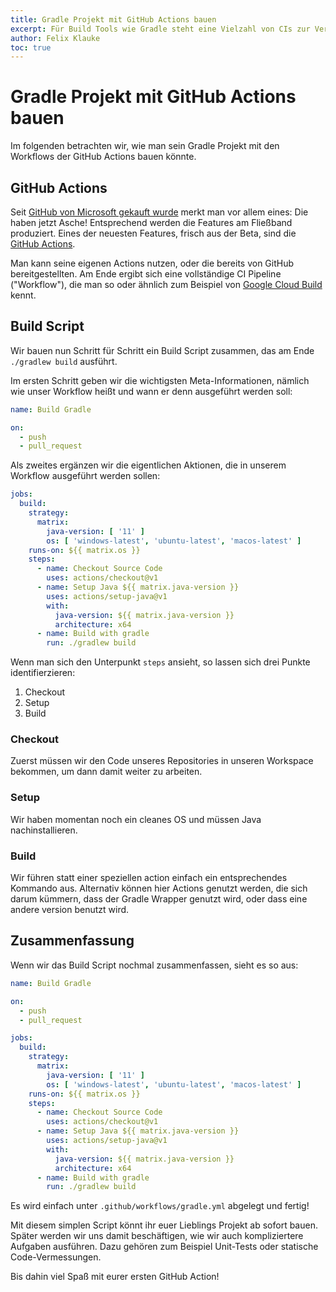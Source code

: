 ```yaml
---
title: Gradle Projekt mit GitHub Actions bauen
excerpt: Für Build Tools wie Gradle steht eine Vielzahl von CIs zur Verfügung - Der Ansatz mittels GitHub Actions.
author: Felix Klauke
toc: true
---
```


# Gradle Projekt mit GitHub Actions bauen

Im folgenden betrachten wir, wie man sein Gradle Projekt mit den Workflows der GitHub Actions bauen könnte.

## GitHub Actions

Seit [GitHub von Microsoft gekauft wurde](https://www.heise.de/newsticker/meldung/Microsoft-kauft-GitHub-fuer-7-5-Milliarden-US-Dollar-4067633.html) merkt man vor allem eines: Die haben jetzt Asche! Entsprechend werden die Features am Fließband produziert. Eines der neuesten Features, frisch aus der Beta, sind die [GitHub Actions](https://github.com/features/actions). 

Man kann seine eigenen Actions nutzen, oder die bereits von GitHub bereitgestellten. Am Ende ergibt sich eine vollständige CI Pipeline ("Workflow"), die man so oder ähnlich zum Beispiel von [Google Cloud Build](https://cloud.google.com/cloud-build/?hl=de) kennt.

## Build Script

Wir bauen nun Schritt für Schritt ein Build Script zusammen, das am Ende `./gradlew build` ausführt.

Im ersten Schritt geben wir die wichtigsten Meta-Informationen, nämlich wie unser Workflow heißt und wann er denn ausgeführt werden soll:

```yaml
name: Build Gradle

on:
  - push
  - pull_request
```

Als zweites ergänzen wir die eigentlichen Aktionen, die in unserem Workflow ausgeführt werden sollen:

```yaml
jobs:
  build:
    strategy:
      matrix:
        java-version: [ '11' ]
        os: [ 'windows-latest', 'ubuntu-latest', 'macos-latest' ]
    runs-on: ${{ matrix.os }}
    steps:
      - name: Checkout Source Code
        uses: actions/checkout@v1
      - name: Setup Java ${{ matrix.java-version }}
        uses: actions/setup-java@v1
        with:
          java-version: ${{ matrix.java-version }}
          architecture: x64
      - name: Build with gradle
        run: ./gradlew build
```

Wenn man sich den Unterpunkt `steps` ansieht, so lassen sich drei Punkte identifierzieren:
1. Checkout
2. Setup
3. Build

### Checkout

Zuerst müssen wir den Code unseres Repositories in unseren Workspace bekommen, um dann damit weiter zu arbeiten. 

### Setup

Wir haben momentan noch ein cleanes OS und müssen Java nachinstallieren. 

### Build

Wir führen statt einer speziellen action einfach ein entsprechendes Kommando aus. Alternativ können hier Actions genutzt werden, die sich darum kümmern, dass der Gradle Wrapper genutzt wird, oder dass eine andere version benutzt wird.

## Zusammenfassung
Wenn wir das Build Script nochmal zusammenfassen, sieht es so aus:

```yaml
name: Build Gradle

on:
  - push
  - pull_request

jobs:
  build:
    strategy:
      matrix:
        java-version: [ '11' ]
        os: [ 'windows-latest', 'ubuntu-latest', 'macos-latest' ]
    runs-on: ${{ matrix.os }}
    steps:
      - name: Checkout Source Code
        uses: actions/checkout@v1
      - name: Setup Java ${{ matrix.java-version }}
        uses: actions/setup-java@v1
        with:
          java-version: ${{ matrix.java-version }}
          architecture: x64
      - name: Build with gradle
        run: ./gradlew build
```

Es wird einfach unter `.github/workflows/gradle.yml` abgelegt und fertig!

Mit diesem simplen Script könnt ihr euer Lieblings Projekt ab sofort bauen. Später werden wir uns damit beschäftigen, wie wir auch kompliziertere Aufgaben ausführen. Dazu gehören zum Beispiel Unit-Tests oder statische Code-Vermessungen.  

Bis dahin viel Spaß mit eurer ersten GitHub Action!
